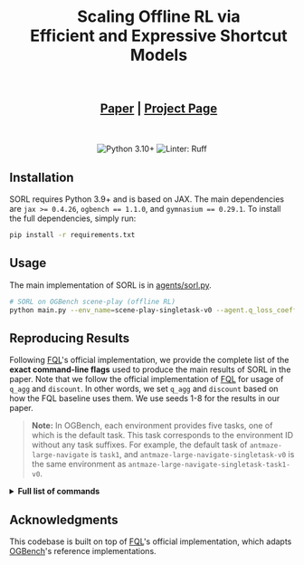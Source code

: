 <div align="center">

<div id="user-content-toc" style="margin-bottom: 50px">
  <ul align="center" style="list-style: none;">
    <summary>
      <h1>Scaling Offline RL via <br> Efficient and Expressive Shortcut Models</h1>
      <br>
      <h2><a href="https://arxiv.org/abs/2505.22866">Paper</a> | <a href="https://nico-espinosadice.github.io/projects/sorl/">Project Page</a></h2>
    </summary>
  </ul>
</div>

<img src="https://img.shields.io/badge/python-3.10+-blue.svg" alt="Python 3.10+">
<img src="https://img.shields.io/badge/linter-Ruff-blueviolet.svg" alt="Linter: Ruff">

</div>

## Installation

SORL requires Python 3.9+ and is based on JAX. The main dependencies are
`jax >= 0.4.26`, `ogbench == 1.1.0`, and `gymnasium == 0.29.1`.
To install the full dependencies, simply run:
```bash
pip install -r requirements.txt
```

## Usage

The main implementation of SORL is in [agents/sorl.py](agents/sorl.py). 
```bash
# SORL on OGBench scene-play (offline RL)
python main.py --env_name=scene-play-singletask-v0 --agent.q_loss_coefficient=100
```

## Reproducing Results

Following [FQL](https://github.com/seohongpark/fql)'s official implementation, we provide the complete list of the **exact command-line flags**
used to produce the main results of SORL in the paper. Note that we follow the official implementation of [FQL](https://github.com/seohongpark/fql) for usage of `q_agg` and `discount`. In other words, we set `q_agg` and `discount` based on how the FQL baseline uses them. We use seeds 1-8 for the results in our paper. 

> **Note:** In OGBench, each environment provides five tasks, one of which is the default task.
> This task corresponds to the environment ID without any task suffixes.
> For example, the default task of `antmaze-large-navigate` is `task1`,
> and `antmaze-large-navigate-singletask-v0` is the same environment as `antmaze-large-navigate-singletask-task1-v0`.

<details>
<summary><b>Full list of commands</b></summary>

#### SORL on state-based OGBench (default tasks)

```bash
# SORL on OGBench antmaze-large-navigate-singletask-v0 (=antmaze-large-navigate-singletask-task1-v0)
python main.py --env_name=antmaze-large-navigate-singletask-v0 --agent.q_agg=min --agent.q_loss_coefficient=500
# SORL on OGBench antmaze-giant-navigate-singletask-v0 (=antmaze-giant-navigate-singletask-task1-v0)
python main.py --env_name=antmaze-giant-navigate-singletask-v0 --agent.discount=0.995 --agent.q_agg=min --agent.q_loss_coef=500
# SORL on OGBench humanoidmaze-medium-navigate-singletask-v0 (=humanoidmaze-medium-navigate-singletask-task1-v0)
python main.py --env_name=humanoidmaze-medium-navigate-singletask-v0 --agent.discount=0.995 --agent.q_loss_coef=100
# SORL on OGBench humanoidmaze-large-navigate-singletask-v0 (=humanoidmaze-large-navigate-singletask-task1-v0)
python main.py --env_name=humanoidmaze-large-navigate-singletask-v0 --agent.discount=0.995 --agent.q_loss_coef=500
# SORL on OGBench antsoccer-arena-navigate-singletask-v0 (=antsoccer-arena-navigate-singletask-task4-v0)
python main.py --env_name=antsoccer-arena-navigate-singletask-v0 --agent.q_loss_coef=500
# SORL on OGBench cube-single-play-singletask-v0 (=cube-single-play-singletask-task2-v0)
python main.py --env_name=cube-single-play-singletask-v0 --agent.q_loss_coef=10
# SORL on OGBench cube-double-play-singletask-v0 (=cube-double-play-singletask-task2-v0)
python main.py --env_name=cube-double-play-singletask-v0 --agent.q_loss_coef=50
# SORL on OGBench scene-play-singletask-v0 (=scene-play-singletask-task2-v0)
python main.py --env_name=scene-play-singletask-v0 --agent.q_loss_coef=100
```

#### SORL on state-based OGBench (all tasks)

```bash
# SORL on OGBench antmaze-large-navigate-singletask-{task1, task2, task3, task4, task5}-v0 (default: task1)
python main.py --env_name=antmaze-large-navigate-singletask-task1-v0 --agent.q_agg=min --agent.q_loss_coef=500
python main.py --env_name=antmaze-large-navigate-singletask-task2-v0 --agent.q_agg=min --agent.q_loss_coef=500
python main.py --env_name=antmaze-large-navigate-singletask-task3-v0 --agent.q_agg=min --agent.q_loss_coef=500
python main.py --env_name=antmaze-large-navigate-singletask-task4-v0 --agent.q_agg=min --agent.q_loss_coef=500
python main.py --env_name=antmaze-large-navigate-singletask-task5-v0 --agent.q_agg=min --agent.q_loss_coef=500
# SORL on OGBench antmaze-giant-navigate-singletask-{task1, task2, task3, task4, task5}-v0 (default: task1)
python main.py --env_name=antmaze-giant-navigate-singletask-task1-v0 --agent.discount=0.995 --agent.q_agg=min --agent.q_loss_coef=500
python main.py --env_name=antmaze-giant-navigate-singletask-task2-v0 --agent.discount=0.995 --agent.q_agg=min --agent.q_loss_coef=500
python main.py --env_name=antmaze-giant-navigate-singletask-task3-v0 --agent.discount=0.995 --agent.q_agg=min --agent.q_loss_coef=500
python main.py --env_name=antmaze-giant-navigate-singletask-task4-v0 --agent.discount=0.995 --agent.q_agg=min --agent.q_loss_coef=500
python main.py --env_name=antmaze-giant-navigate-singletask-task5-v0 --agent.discount=0.995 --agent.q_agg=min --agent.q_loss_coef=500
# SORL on OGBench humanoidmaze-medium-navigate-singletask-{task1, task2, task3, task4, task5}-v0 (default: task1)
python main.py --env_name=humanoidmaze-medium-navigate-singletask-task1-v0 --agent.discount=0.995 --agent.q_loss_coef=100
python main.py --env_name=humanoidmaze-medium-navigate-singletask-task2-v0 --agent.discount=0.995 --agent.q_loss_coef=100
python main.py --env_name=humanoidmaze-medium-navigate-singletask-task3-v0 --agent.discount=0.995 --agent.q_loss_coef=100
python main.py --env_name=humanoidmaze-medium-navigate-singletask-task4-v0 --agent.discount=0.995 --agent.q_loss_coef=100
python main.py --env_name=humanoidmaze-medium-navigate-singletask-task5-v0 --agent.discount=0.995 --agent.q_loss_coef=100
# SORL on OGBench humanoidmaze-large-navigate-singletask-{task1, task2, task3, task4, task5}-v0 (default: task1)
python main.py --env_name=humanoidmaze-large-navigate-singletask-task1-v0 --agent.discount=0.995 --agent.q_loss_coef=500
python main.py --env_name=humanoidmaze-large-navigate-singletask-task2-v0 --agent.discount=0.995 --agent.q_loss_coef=500
python main.py --env_name=humanoidmaze-large-navigate-singletask-task3-v0 --agent.discount=0.995 --agent.q_loss_coef=500
python main.py --env_name=humanoidmaze-large-navigate-singletask-task4-v0 --agent.discount=0.995 --agent.q_loss_coef=500
python main.py --env_name=humanoidmaze-large-navigate-singletask-task5-v0 --agent.discount=0.995 --agent.q_loss_coef=500
# SORL on OGBench antsoccer-arena-navigate-singletask-{task1, task2, task3, task4, task5}-v0 (default: task4)
python main.py --env_name=antsoccer-arena-navigate-singletask-task1-v0 --agent.discount=0.995 --agent.q_loss_coef=500
python main.py --env_name=antsoccer-arena-navigate-singletask-task2-v0 --agent.discount=0.995 --agent.q_loss_coef=500
python main.py --env_name=antsoccer-arena-navigate-singletask-task3-v0 --agent.discount=0.995 --agent.q_loss_coef=500
python main.py --env_name=antsoccer-arena-navigate-singletask-task4-v0 --agent.discount=0.995 --agent.q_loss_coef=500
python main.py --env_name=antsoccer-arena-navigate-singletask-task5-v0 --agent.discount=0.995 --agent.q_loss_coef=500
# SORL on OGBench cube-single-play-singletask-{task1, task2, task3, task4, task5}-v0 (default: task2)
python main.py --env_name=cube-single-play-singletask-task1-v0 --agent.q_loss_coef=10
python main.py --env_name=cube-single-play-singletask-task2-v0 --agent.q_loss_coef=10
python main.py --env_name=cube-single-play-singletask-task3-v0 --agent.q_loss_coef=10
python main.py --env_name=cube-single-play-singletask-task4-v0 --agent.q_loss_coef=10
python main.py --env_name=cube-single-play-singletask-task5-v0 --agent.q_loss_coef=10
# SORL on OGBench cube-double-play-singletask-{task1, task2, task3, task4, task5}-v0 (default: task2)
python main.py --env_name=cube-double-play-singletask-task1-v0 --agent.q_loss_coef=50
python main.py --env_name=cube-double-play-singletask-task2-v0 --agent.q_loss_coef=50
python main.py --env_name=cube-double-play-singletask-task3-v0 --agent.q_loss_coef=50
python main.py --env_name=cube-double-play-singletask-task4-v0 --agent.q_loss_coef=50
python main.py --env_name=cube-double-play-singletask-task5-v0 --agent.q_loss_coef=50
# SORL on OGBench scene-play-singletask-{task1, task2, task3, task4, task5}-v0 (default: task2)
python main.py --env_name=scene-play-singletask-task1-v0 --agent.q_loss_coef=100
python main.py --env_name=scene-play-singletask-task2-v0 --agent.q_loss_coef=100
python main.py --env_name=scene-play-singletask-task3-v0 --agent.q_loss_coef=100
python main.py --env_name=scene-play-singletask-task4-v0 --agent.q_loss_coef=100
python main.py --env_name=scene-play-singletask-task5-v0 --agent.q_loss_coef=100
```

</details>


## Acknowledgments

This codebase is built on top of [FQL](https://github.com/seohongpark/fql)'s official implementation, which adapts [OGBench](https://github.com/seohongpark/ogbench)'s reference implementations.

<!-- ## Citation
```bibtex
@misc{,
      title={}, 
      author={},
      year={},
      eprint={},
      archivePrefix={},
      primaryClass={}
}
``` -->
